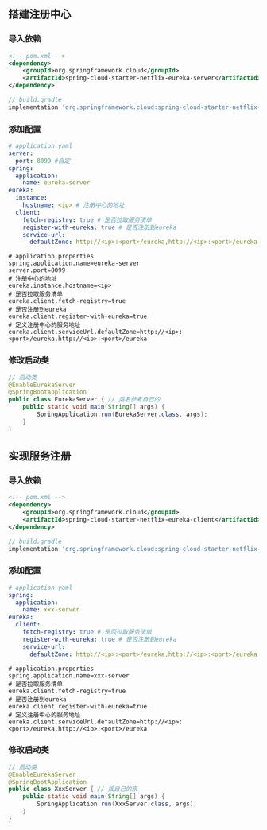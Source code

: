 ## 搭建注册中心

### 导入依赖

<!-- tabs:start -->
<!-- tab:Maven -->

```xml
<!-- pom.xml -->
<dependency>
    <groupId>org.springframework.cloud</groupId>
    <artifactId>spring-cloud-starter-netflix-eureka-server</artifactId>
</dependency>
```

<!-- tab:Gradle -->

```gradle
// build.gradle
implementation 'org.springframework.cloud:spring-cloud-starter-netflix-eureka-server'
```

<!-- tabs:end -->

### 添加配置

<!-- tabs:start -->
<!-- tab:yml/yaml -->

```yaml
# application.yaml
server:
  port: 8099 #自定
spring:
  application:
    name: eureka-server
eureka:
  instance:
    hostname: <ip> # 注册中心的地址
  client:
    fetch-registry: true # 是否拉取服务清单
    register-with-eureka: true # 是否注册到eureka
    service-url:
      defaultZone: http://<ip>:<port>/eureka,http://<ip>:<port>/eureka # 可以多个注册中心之间相互注册提高可用性

```

<!-- tab:properties -->

```properties
# application.properties
spring.application.name=eureka-server
server.port=8099
# 注册中心的地址
eureka.instance.hostname=<ip>
# 是否拉取服务清单
eureka.client.fetch-registry=true
# 是否注册到eureka
eureka.client.register-with-eureka=true
# 定义注册中心的服务地址
eureka.client.serviceUrl.defaultZone=http://<ip>:<port>/eureka,http://<ip>:<port>/eureka
```

<!-- tabs:end -->

### 修改启动类

```java
// 启动类
@EnableEurekaServer
@SpringBootApplication
public class EurekaServer { // 类名参考自己的
    public static void main(String[] args) {
        SpringApplication.run(EurekaServer.class, args);
    }
}
```

## 实现服务注册

### 导入依赖

<!-- tabs:start -->
<!-- tab:Maven -->

```xml
<!-- pom.xml -->
<dependency>
    <groupId>org.springframework.cloud</groupId>
    <artifactId>spring-cloud-starter-netflix-eureka-client</artifactId>
</dependency>
```

<!-- tab:Gradle -->

```gradle
// build.gradle
implementation 'org.springframework.cloud:spring-cloud-starter-netflix-eureka-client'
```

<!-- tabs:end -->

### 添加配置

<!-- tabs:start -->
<!-- tab:yml/yaml -->

```yaml
# application.yaml
spring:
  application:
    name: xxx-server
eureka:
  client:
    fetch-registry: true # 是否拉取服务清单
    register-with-eureka: true # 是否注册到eureka
    service-url:
      defaultZone: http://<ip>:<port>/eureka,http://<ip>:<port>/eureka # 定义注册中心的服务地址
```

<!-- tab:properties -->

```properties
# application.properties
spring.application.name=xxx-server
# 是否拉取服务清单
eureka.client.fetch-registry=true
# 是否注册到eureka
eureka.client.register-with-eureka=true
# 定义注册中心的服务地址
eureka.client.serviceUrl.defaultZone=http://<ip>:<port>/eureka,http://<ip>:<port>/eureka
```

<!-- tabs:end -->

### 修改启动类

```java
// 启动类
@EnableEurekaServer
@SpringBootApplication
public class XxxServer { // 按自己的来
    public static void main(String[] args) {
        SpringApplication.run(XxxServer.class, args);
    }
}
```
